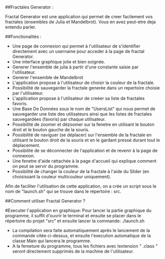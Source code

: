 ##Fractales Generator : 

Fractal Generator est une application qui permet de creer facilement vos fractales (ensembles de Julia et Mandelbrot). Vous en avez peut-etre deja entendu parler.


##Fonctionalités :

- Une page de connexion qui permet à l'utilisateur de s'identifier directement avec un username pour acceder à la page de fractal Generator.
- Une interface graphique jolie et bien soignée.
- Generer l'ensemble de julia à partir d'une constante saisie par l'utilisateur.
- Generer l'ensemble de Mandelbrot
- L'application propose à l'utilisateur de choisir la couleur de la fractale.
- Possibilité de sauvegarder la fractale generée dans un repertoire choisie par l'utilisateur.
- L'application propose à l'utilisateur de creéer sa liste de fractales favoris.
- Une Base De Données sous le nom de "UsersList" qui nous permet de sauvegarder une liste des utilisateurs ainsi que les listes de fractales sauvegardées (favoris)  par chaque utilisateur.
- Possibilité de zoomer et dézoomer sur la fenetre en utilisant le bouton droit et le bouton gauche de la souris.
- Possibilité de naviguer (se déplacer) sur l'ensemble de la fractale en utilisant le bouton droit de la souris et en le gardant pressé durant tout le déplacement.
- Possibilité de se déconnecter de l'application et de revenir à la page de connexion.
- Une fenetre d'aide rattachée à la page d'accueil qui explique comment on peut se servir du programme.
- Possibilité de changer la couleur de la fractale à l'aide du Slider (en choisissant la couleur multicouleur uniquement).

Afin de faciliter l'utilisation de cette application, on a crée un script sous le nom de "launch.sh" qui se trouve dans le répertoire : src.


##Comment utiliser Fractal Generator ?

#Executer l'application en graphique:
Pour lancer la partie graphique du programme, il suffit d'ouvrir le terminal et ensuite se placer dans le répertoire du projet "src" et ensuite lancer la commande: ./launch.sh

- La compilation sera faite automatiquement après le lancement de la commande citée ci-dessus, et ensuite l'execution automatique de la classe Main qui lancera le programme.
- A la femeture du programme, tous les fichiers avec lextension " .class " seront  directement supprimés de la machine de l'utilisateur.
